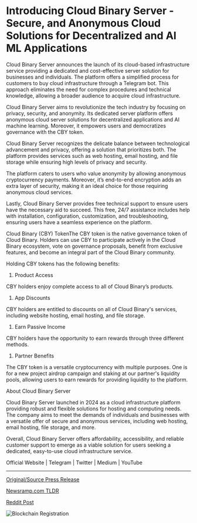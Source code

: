 # Introducing Cloud Binary Server - Secure, and Anonymous Cloud Solutions for Decentralized and AI ML Applications

Cloud Binary Server announces the launch of its cloud-based infrastructure service providing a dedicated and cost-effective server solution for businesses and individuals. The platform offers a simplified process for customers to buy cloud infrastructure through a Telegram bot. This approach eliminates the need for complex procedures and technical knowledge, allowing a broader audience to acquire cloud infrastructure.

Cloud Binary Server aims to revolutionize the tech industry by focusing on privacy, security, and anonymity. Its dedicated server platform offers anonymous cloud server solutions for decentralized applications and AI machine learning. Moreover, it empowers users and democratizes governance with the CBY token.

Cloud Binary Server recognizes the delicate balance between technological advancement and privacy, offering a solution that prioritizes both. The platform provides services such as web hosting, email hosting, and file storage while ensuring high levels of privacy and security.

The platform caters to users who value anonymity by allowing anonymous cryptocurrency payments. Moreover, it’s end-to-end encryption adds an extra layer of security, making it an ideal choice for those requiring anonymous cloud services.

Lastly, Cloud Binary Server provides free technical support to ensure users have the necessary aid to succeed. This free, 24/7 assistance includes help with installation, configuration, customization, and troubleshooting, ensuring users have a seamless experience on the platform.

Cloud Binary (CBY) TokenThe CBY token is the native governance token of Cloud Binary. Holders can use CBY to participate actively in the Cloud Binary ecosystem, vote on governance proposals, benefit from exclusive features, and become an integral part of the Cloud Binary community.

Holding CBY tokens has the following benefits:

1. Product Access

CBY holders enjoy complete access to all of Cloud Binary’s products.

1. App Discounts

CBY holders are entitled to discounts on all of Cloud Binary's services, including website hosting, email hosting, and file storage.

1. Earn Passive Income

CBY holders have the opportunity to earn rewards through three different methods.

1. Partner Benefits

The CBY token is a versatile cryptocurrency with multiple purposes. One is for a new project airdrop campaign and staking at our partner's liquidity pools, allowing users to earn rewards for providing liquidity to the platform.

About Cloud Binary Server

Cloud Binary Server launched in 2024 as a cloud infrastructure platform providing robust and flexible solutions for hosting and computing needs. The company aims to meet the demands of individuals and businesses with a versatile offer of secure and anonymous services, including web hosting, email hosting, file storage, and more.

Overall, Cloud Binary Server offers affordability, accessibility, and reliable customer support to emerge as a viable solution for users seeking a dedicated, easy-to-use cloud infrastructure service.

Official Website | Telegram | Twitter | Medium | YouTube 

---

[Original/Source Press Release](https://blockchainwire.io/press-release/introducing-cloud-binary-server---secure-and-anonymous-cloud-solutions-for-decentralized-and-ai-ml-applications)
                    

[Newsramp.com TLDR](None) 



[Reddit Post](https://www.reddit.com/r/technology_press/comments/1b6rr93/cloud_binary_server_launches_costeffective_cloud/) 



![Blockchain Registration](https://cdn.newsramp.app/blockchainwire/qrcode/242/26/bestpZ96.webp)